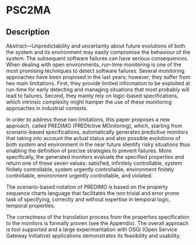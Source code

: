 # PSC2MA
## Description
Abstract—Unpredictability and uncertainty about future evolutions of both the system and its environment may easily compromise the
behaviour of the system. The subsequent software failures can have serious consequences. When dealing with open environments, run-time
monitoring is one of the most promising techniques to detect software failures. Several monitoring approaches have been proposed in the last
years; however, they suffer from two main limitations. First, they provide limited information to be exploited at run-time for early detecting and
managing situations that most probably will lead to failures. Second, they mainly rely on logic-based specifications, which intrinsic complexity
might hamper the use of these monitoring approaches in industrial contexts.

In order to address these two limitations, this paper proposes a new approach, called PREDIMO (PREDIctive MOnitoring), which, starting from
scenario-based specifications, automatically generates predictive monitors that taking into account the actual status and also possible
evolutions of both system and environment in the near future identify risky situations thus enabling the definition of precise strategies to
prevent failures. More specifically, the generated monitors evaluate the specified properties and return one of these seven values: satisfied,
infinitely controllable, system finitely controllable, system urgently controllable, environment finitely controllable, environment urgently
controllable, and violated.

The scenario-based notation of PREDIMO is based on the property sequence charts language that facilitates the non trivial and error prone
task of specifying, correctly and without expertise in temporal logic, temporal properties.

The correctness of the translation process from the properties specification to the monitors is formally proven (see the Appendix). The overall
approach is tool supported and a large experimentation with OSGi (Open Service Gateway Initiative) applications demonstrates its feasibility
and usability.
